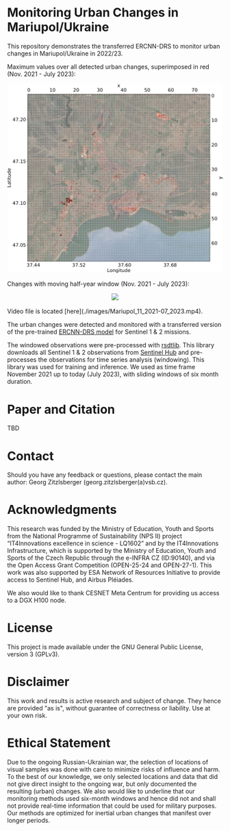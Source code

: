 # Monitoring Urban Changes in Mariupol/Ukraine

This repository demonstrates the transferred ERCNN-DRS to monitor urban changes in Mariupol/Ukraine in 2022/23.

Maximum values over all detected urban changes, superimposed in red (Nov. 2021 - July 2023):
<p align="center">
  <img src="./images/s12_grid_Mariupol_comb_pred.png" />
</p>

Changes with moving half-year window (Nov. 2021 - July 2023):
<p align="center">
  <img src="./images/Mariupol_11_2021-07_2023.gif" />
</p>
Video file is located [here](./images/Mariupol_11_2021-07_2023.mp4).

The urban changes were detected and monitored with a transferred version of the pre-trained [ERCNN-DRS model](https://github.com/It4innovations/ERCNN-DRS_urban_change_monitoring) for Sentinel 1 & 2 missions.

The windowed observations were pre-processed with [rsdtlib](https://github.com/It4innovations/rsdtlib). This library downloads all Sentinel 1 & 2 observations from [Sentinel Hub](https://www.sentinel-hub.com/) and pre-processes the observations for time series analysis (windowing). This library was used for training and inference. We used as time frame November 2021 up to today (July 2023), with sliding windows of six month duration.

# Paper and Citation
TBD

# Contact
Should you have any feedback or questions, please contact the main author: Georg Zitzlsberger (georg.zitzlsberger(a)vsb.cz).

# Acknowledgments
This research was funded by the Ministry of Education, Youth and Sports from the National Programme of Sustainability (NPS II) project “IT4Innovations excellence in science - LQ1602” and by the IT4Innovations Infrastructure, which is supported by the Ministry of Education, Youth and Sports of the Czech Republic through the e-INFRA CZ (ID:90140), and via the Open Access Grant Competition (OPEN-25-24 and OPEN-27-1). This work was also supported by ESA Network of Resources Initiative to provide access to Sentinel Hub, and Airbus Pléiades.

We also would like to thank CESNET Meta Centrum for providing us access to a DGX H100 node.

# License
This project is made available under the GNU General Public License, version 3 (GPLv3).

# Disclaimer
This work and results is active research and subject of change. They hence are provided "as is", without guarantee of correctness or liability. Use at your own risk.

# Ethical Statement
Due to the ongoing Russian-Ukrainian war, the selection of locations of visual samples was done with care to minimize risks of influence and harm. To the best of our knowledge, we only selected locations and data that did not give direct insight to the ongoing war, but only documented the resulting (urban) changes. We also would like to underline that our monitoring methods used six-month windows and hence did not and shall not provide real-time information that could be used for military purposes. Our methods are optimized for inertial urban changes that manifest over longer periods.

